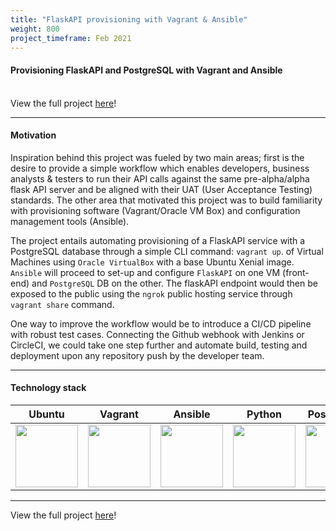 ```yaml
---
title: "FlaskAPI provisioning with Vagrant & Ansible"
weight: 800
project_timeframe: Feb 2021
---
```


<html>
  <body>
    <h4>Provisioning FlaskAPI and PostgreSQL with Vagrant and Ansible</h4>
  </body>
</html>

<br>
View the full project <a href="https://github.com/hideyukikanazawa/flask-API-provisioning" target="_blank" rel="noopener noreferrer">here</a>!

---
#### Motivation
Inspiration behind this project was fueled by two main areas; first is the desire to provide a simple workflow which enables developers, business analysts & testers to run their API calls against the same pre-alpha/alpha flask API server and be aligned with their UAT (User Acceptance Testing) standards. The other area that motivated this project was to build familiarity with provisioning software (Vagrant/Oracle VM Box) and configuration management tools (Ansible).

The project entails automating provisioning of a FlaskAPI service with a PostgreSQL database through a simple CLI command: `vagrant up`.
 of Virtual Machines using `Oracle VirtualBox` with a base Ubuntu Xenial image. `Ansible` will proceed to set-up and configure `FlaskAPI` on one VM (front-end) and `PostgreSQL` DB on the other. The flaskAPI endpoint would then be exposed to the public using the `ngrok` public hosting service through `vagrant share` command. 

One way to improve the workflow would be to introduce a CI/CD pipeline with robust test cases. Connecting the Github webhook with Jenkins or CircleCI, we could take one step further and automate build, testing and deployment upon any repository push by the developer team. 

---

#### Technology stack
Ubuntu | Vagrant | Ansible | Python | PostgreSQL | ngrok
:---:|:---:|:---:|:---:|:---:|:---:
<img src="img/ubuntu.png" width="100">  |  <img src="img/vagrant.png" width="100">  | <img src="svg/ansible.svg" width="100"> | <img src="img/python.png" width="100"> | <img src="img/postgres.png" width="100"> | <img src="img/ngrok.png" width="100">

---

View the full project <a href="https://github.com/hideyukikanazawa/flask-API-provisioning" target="_blank" rel="noopener noreferrer">here</a>!